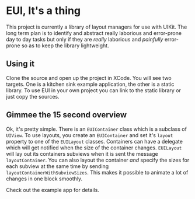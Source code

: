 # EUI, It's a thing
This project is currently a library of layout managers for use with UIKit. The long term plan is 
to identify and abstract really laborious and error-prone day to day tasks but only if they are *really* 
laborious and *painfully* error-prone so as to keep the library lightweight.

## Using it
Clone the source and open up the project in XCode. You will see two targets. One is a kitchen sink 
example application, the other is a static library. To use EUI in your own project you can link to the 
static library or just copy the sources.

## Gimmee the 15 second overview
Ok, it's pretty simple. There is an `EUIContainer` class which is a subclass of `UIView`. To use layouts,
you create an `EUIContainer` and set it's `layout` property to one of the `EUILayout` classes. Containers
can have a delegate which will get notified when the size of the container changes. `EUILayout` will lay out
its containers subviews when it is sent the message `layoutContainer`. You can also layout the container
*and* specify the sizes for each subview at the same time by sending `layoutContainerWithSubviewSizes`.
This makes it possible to animate a lot of changes in one block smoothly.

Check out the example app for details.